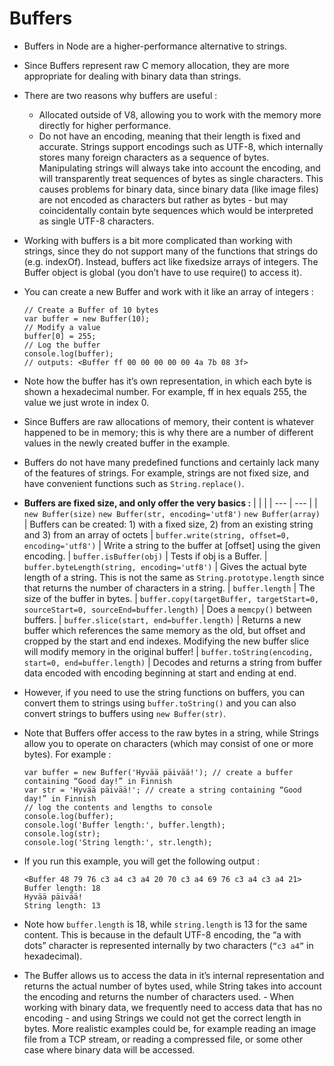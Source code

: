 # Buffers

-   Buffers in Node are a higher-performance alternative to strings.
-   Since Buffers represent raw C memory allocation, they are more appropriate for dealing with binary data than
    strings.
-   There are two reasons why buffers are useful :

    -   Allocated outside of V8, allowing you to work with the memory more directly for higher
        performance.
    -   Do not have an encoding, meaning that their length is fixed and accurate. Strings
        support encodings such as UTF-8, which internally stores many foreign characters as a
        sequence of bytes. Manipulating strings will always take into account the encoding, and
        will transparently treat sequences of bytes as single characters. This causes problems for
        binary data, since binary data (like image files) are not encoded as characters but rather
        as bytes - but may coincidentally contain byte sequences which would be interpreted as
        single UTF-8 characters.

-   Working with buffers is a bit more complicated than working with strings, since they do not
    support many of the functions that strings do (e.g. indexOf). Instead, buffers act like fixedsize arrays of integers. The Buffer object is global (you don’t have to use require() to
    access it).
-   You can create a new Buffer and work with it like an array of integers :
    ```
    // Create a Buffer of 10 bytes
    var buffer = new Buffer(10);
    // Modify a value
    buffer[0] = 255;
    // Log the buffer
    console.log(buffer);
    // outputs: <Buffer ff 00 00 00 00 00 4a 7b 08 3f>
    ```
-   Note how the buffer has it’s own representation, in which each byte is shown a
    hexadecimal number. For example, ff in hex equals 255, the value we just wrote in index 0.
-   Since Buffers are raw allocations of memory, their content is whatever happened to be
    in memory; this is why there are a number of different values in the newly created buffer
    in the example.
-   Buffers do not have many predefined functions and certainly lack many of the features of
    strings. For example, strings are not fixed size, and have convenient functions such as
    `String.replace()`.
-   **Buffers are fixed size, and only offer the very basics :**
    | | |
    | --- | --- |
    | `new Buffer(size)` `new Buffer(str, encoding='utf8')` `new Buffer(array)` | Buffers can be created: 1) with a fixed size, 2) from an existing string and 3) from an array of octets
    | `buffer.write(string, offset=0, encoding='utf8')` | Write a string to the buffer at [offset] using the given encoding.
    | `buffer.isBuffer(obj)` | Tests if obj is a Buffer.
    | `buffer.byteLength(string, encoding='utf8')` | Gives the actual byte length of a string. This is not the same as `String.prototype.length` since that returns the number of characters in a string.
    | `buffer.length` | The size of the buffer in bytes.
    | `buffer.copy(targetBuffer, targetStart=0, sourceStart=0, sourceEnd=buffer.length)` | Does a `memcpy()` between buffers.
    | `buffer.slice(start, end=buffer.length)` | Returns a new buffer which references the same memory as the old, but offset and cropped by the start and end indexes. Modifying the new buffer slice will modify memory in the original buffer!
    | `buffer.toString(encoding, start=0, end=buffer.length)` | Decodes and returns a string from buffer data encoded with encoding beginning at start and ending at end.

-   However, if you need to use the string functions on buffers, you can convert them to strings using `buffer.toString()` and you can also convert strings to buffers using `new Buffer(str)`.
-   Note that Buffers offer access to the raw bytes in a string, while Strings allow you to operate on characters (which may consist of one or more bytes). For example :
    ```
    var buffer = new Buffer('Hyvää päivää!'); // create a buffer containing “Good day!” in Finnish
    var str = 'Hyvää päivää!'; // create a string containing “Good day!” in Finnish
    // log the contents and lengths to console
    console.log(buffer);
    console.log('Buffer length:', buffer.length);
    console.log(str);
    console.log('String length:', str.length);
    ```
-   If you run this example, you will get the following output :
    ```
    <Buffer 48 79 76 c3 a4 c3 a4 20 70 c3 a4 69 76 c3 a4 c3 a4 21>
    Buffer length: 18
    Hyvää päivää!
    String length: 13
    ```
-   Note how `buffer.length` is 18, while `string.length` is 13 for the same content. This is because in the default UTF-8 encoding, the “a with dots” character is represented internally by two characters (`“c3 a4”` in hexadecimal).
-   The Buffer allows us to access the data in it’s internal representation and returns the actual number of bytes used, while String takes into account the encoding and returns the number of characters used. - When working with binary data, we frequently need to access data that has no encoding - and using Strings we could not get the correct length in bytes. More realistic examples could be, for example reading an image file from a TCP stream, or reading a compressed file, or some other case where binary data will be accessed.
